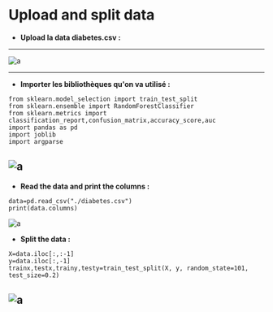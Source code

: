 # Upload and split data

- **Upload la data diabetes.csv :**
---
![a](https://user-images.githubusercontent.com/78825764/204796840-7acae84c-7c81-4687-a9d9-a53875a7bbb2.PNG)

---

- **Importer les bibliothèques qu'on va utilisé :**
```
from sklearn.model_selection import train_test_split
from sklearn.ensemble import RandomForestClassifier
from sklearn.metrics import classification_report,confusion_matrix,accuracy_score,auc
import pandas as pd
import joblib
import argparse
```


![a](https://user-images.githubusercontent.com/78825764/204805788-5ef309fd-d6dd-42cf-a8c5-f9c4104f05dc.PNG)
---
- **Read the data and print the columns :**

```
data=pd.read_csv("./diabetes.csv")
print(data.columns)
```
![a](https://user-images.githubusercontent.com/78825764/204807437-3d8a94c5-b3be-40f7-afc4-c10f09546fea.PNG)

- **Split the data :**
```
X=data.iloc[:,:-1]
y=data.iloc[:,-1]
trainx,testx,trainy,testy=train_test_split(X, y, random_state=101, test_size=0.2)
```
![a](https://user-images.githubusercontent.com/78825764/204808945-01d07952-84a0-402d-8f67-5ea8f3e8206d.PNG)
---

